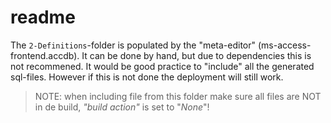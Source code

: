 # readme
The `2-Definitions`-folder is populated by the "meta-editor" (ms-access-frontend.accdb).  It can be done by hand, but due to dependencies this is not recommened. It would be good practice to "include" all the generated sql-files. However if this is not done the deployment will still work.
> NOTE: when including file from this folder make sure all files are NOT in de build, *"build action"* is set to "*None*"!
